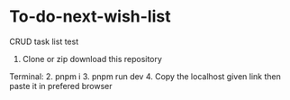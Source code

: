 # To-do-next-wish-list
CRUD task list test

1. Clone or zip download this repository

Terminal:
2. pnpm i
3. pnpm run dev
4. Copy the localhost given link then paste it in prefered browser
